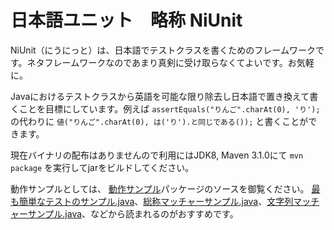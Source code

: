 日本語ユニット　略称 NiUnit
===========================

NiUnit（にうにっと）は、日本語でテストクラスを書くためのフレームワークです。ネタフレームワークなのであまり真剣に受け取らなくてよいです。お気軽に。

Javaにおけるテストクラスから英語を可能な限り除去し日本語で置き換えて書くことを目標にしています。例えば `assertEquals("りんご".charAt(0), 'り');` の代わりに `値("りんご".charAt(0), は('り').と同じである());` と書くことができます。

現在バイナリの配布はありませんので利用にはJDK8, Maven 3.1.0にて `mvn package` を実行してjarをビルドしてください。

動作サンプルとしては、
[動作サンプル](https://github.com/kazurof/NiUnit/tree/master/src/test/java/jp/gr/java_conf/kf/日本語ユニット/%E5%8B%95%E4%BD%9C%E3%82%B5%E3%83%B3%E3%83%97%E3%83%AB)パッケージのソースを御覧ください。 [最も簡単なテストのサンプル.java](https://github.com/kazurof/NiUnit/blob/master/src/test/java/jp/gr/java_conf/kf/日本語ユニット/%E5%8B%95%E4%BD%9C%E3%82%B5%E3%83%B3%E3%83%97%E3%83%AB/%E6%9C%80%E3%82%82%E7%B0%A1%E5%8D%98%E3%81%AA%E3%83%86%E3%82%B9%E3%83%88%E3%81%AE%E3%82%B5%E3%83%B3%E3%83%97%E3%83%AB.java)、[総称マッチャーサンプル.java](https://github.com/kazurof/NiUnit/blob/master/src/test/java/jp/gr/java_conf/kf/日本語ユニット/%E5%8B%95%E4%BD%9C%E3%82%B5%E3%83%B3%E3%83%97%E3%83%AB/%E7%B7%8F%E7%A7%B0%E3%83%9E%E3%83%83%E3%83%81%E3%83%A3%E3%83%BC%E3%82%B5%E3%83%B3%E3%83%97%E3%83%AB.java)、[文字列マッチャーサンプル.java](https://github.com/kazurof/NiUnit/blob/master/src/test/java/jp/gr/java_conf/kf/日本語ユニット/%E5%8B%95%E4%BD%9C%E3%82%B5%E3%83%B3%E3%83%97%E3%83%AB/%E6%96%87%E5%AD%97%E5%88%97%E3%83%9E%E3%83%83%E3%83%81%E3%83%A3%E3%83%BC%E3%82%B5%E3%83%B3%E3%83%97%E3%83%AB.java)、などから読まれるのがおすすめです。



